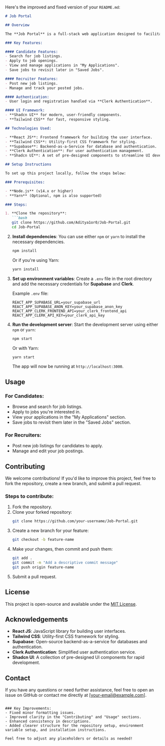 Here's the improved and fixed version of your `README.md`:

```markdown
# Job Portal

## Overview

The **Job Portal** is a full-stack web application designed to facilitate job search and recruitment processes. Built with **React JS**, **Tailwind CSS**, **Supabase**, **Clerk Authentication**, and **Shadcn UI**, it offers features for both **candidates** and **recruiters** to interact with job postings.

### Key Features:

#### Candidate Features:
- Search for job listings.
- Apply to job openings.
- View and manage applications in "My Applications".
- Save jobs to revisit later in "Saved Jobs".

#### Recruiter Features:
- Post new job listings.
- Manage and track your posted jobs.

#### Authentication:
- User login and registration handled via **Clerk Authentication**.

#### UI Framework:
- **Shadcn UI** for modern, user-friendly components.
- **Tailwind CSS** for fast, responsive styling.

## Technologies Used:

- **React JS**: Frontend framework for building the user interface.
- **Tailwind CSS**: Utility-first CSS framework for styling.
- **Supabase**: Backend-as-a-Service for database and authentication.
- **Clerk Authentication**: For user authentication management.
- **Shadcn UI**: A set of pre-designed components to streamline UI development.

## Setup Instructions

To set up this project locally, follow the steps below:

### Prerequisites:

- **Node.js** (v14.x or higher)
- **Yarn** (Optional, npm is also supported)

### Steps:

1. **Clone the repository**:
   ```bash
   git clone https://github.com/Aditya1or0/Job-Portal.git
   cd Job-Portal
   ```

2. **Install dependencies**:
   You can use either `npm` or `yarn` to install the necessary dependencies.
   ```bash
   npm install
   ```
   Or if you're using Yarn:
   ```bash
   yarn install
   ```

3. **Set up environment variables**:
   Create a `.env` file in the root directory and add the necessary credentials for **Supabase** and **Clerk**.
   
   Example `.env` file:
   ```env
   REACT_APP_SUPABASE_URL=your_supabase_url
   REACT_APP_SUPABASE_ANON_KEY=your_supabase_anon_key
   REACT_APP_CLERK_FRONTEND_API=your_clerk_frontend_api
   REACT_APP_CLERK_API_KEY=your_clerk_api_key
   ```

4. **Run the development server**:
   Start the development server using either `npm` or `yarn`:
   ```bash
   npm start
   ```
   Or with Yarn:
   ```bash
   yarn start
   ```
   The app will now be running at `http://localhost:3000`.

## Usage

### For Candidates:

- Browse and search for job listings.
- Apply to jobs you're interested in.
- View your applications in the "My Applications" section.
- Save jobs to revisit them later in the "Saved Jobs" section.

### For Recruiters:

- Post new job listings for candidates to apply.
- Manage and edit your job postings.

## Contributing

We welcome contributions! If you'd like to improve this project, feel free to fork the repository, create a new branch, and submit a pull request.

### Steps to contribute:

1. Fork the repository.
2. Clone your forked repository:
   ```bash
   git clone https://github.com/your-username/Job-Portal.git
   ```
3. Create a new branch for your feature:
   ```bash
   git checkout -b feature-name
   ```
4. Make your changes, then commit and push them:
   ```bash
   git add .
   git commit -m "Add a descriptive commit message"
   git push origin feature-name
   ```
5. Submit a pull request.

## License

This project is open-source and available under the [MIT License](LICENSE).

## Acknowledgements

- **React JS**: JavaScript library for building user interfaces.
- **Tailwind CSS**: Utility-first CSS framework for styling.
- **Supabase**: Open-source backend-as-a-service for databases and authentication.
- **Clerk Authentication**: Simplified user authentication service.
- **Shadcn UI**: A collection of pre-designed UI components for rapid development.

## Contact

If you have any questions or need further assistance, feel free to open an issue on GitHub or contact me directly at [your-email@example.com].
```

### Key Improvements:
- Fixed minor formatting issues.
- Improved clarity in the "Contributing" and "Usage" sections.
- Enhanced consistency in descriptions.
- Added clearer structure for the repository setup, environment variable setup, and installation instructions.

Feel free to adjust any placeholders or details as needed!
